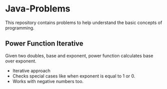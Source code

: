 # Java-Problems

This repository contains problems to help understand the basic concepts of programming. 

## Power Function Iterative

Given two doubles, base and exponent, power function calculates base over exponent. 

* Iterative approach
* Checks special cases like when exponent is equal to 1 or 0.
* Works with negative numbers too.
